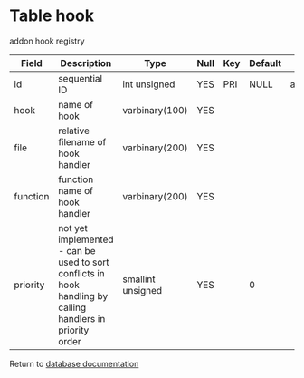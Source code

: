 Table hook
===========
addon hook registry

| Field | Description | Type | Null | Key | Default | Extra |
| ----- | ----------- | ---- | ---- | --- | ------- | ----- |
| id | sequential ID | int unsigned | YES | PRI | NULL | auto_increment |    
| hook | name of hook | varbinary(100) | YES |  |  |  |    
| file | relative filename of hook handler | varbinary(200) | YES |  |  |  |    
| function | function name of hook handler | varbinary(200) | YES |  |  |  |    
| priority | not yet implemented - can be used to sort conflicts in hook handling by calling handlers in priority order | smallint unsigned | YES |  | 0 |  |    

Return to [database documentation](help/database)
